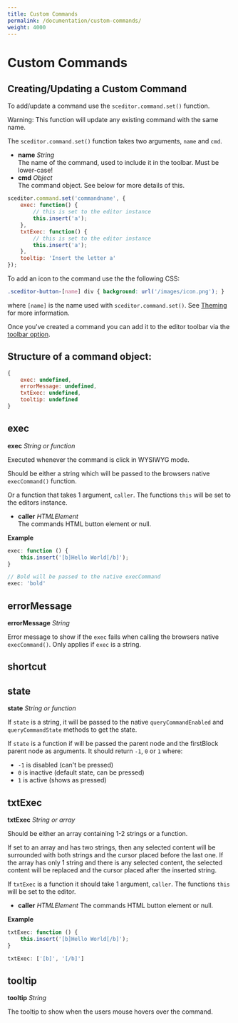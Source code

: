 ```yaml
---
title: Custom Commands
permalink: /documentation/custom-commands/
weight: 4000
---
```


# Custom Commands <a id="custom-commands"></a>

## Creating/Updating a Custom Command<a id="creating-command"></a>

To add/update a command use the `sceditor.command.set()` function.

<span class="Label Label--warning">Warning:</span> This function will update any existing command with the same name.

The `sceditor.command.set()` function takes two arguments, `name` and `cmd`.

* **name** *String*  
  The name of the command, used to include it in the toolbar. Must be lower-case!
* **cmd** *Object*  
  The command object. See below for more details of this.

```js
sceditor.command.set('commandname', {
	exec: function() {
		// this is set to the editor instance
		this.insert('a');
	},
	txtExec: function() {
		// this is set to the editor instance
		this.insert('a');
	},
	tooltip: 'Insert the letter a'
});
```

To add an icon to the command use the the following CSS:

```css
.sceditor-button-[name] div { background: url('/images/icon.png'); }
```

where `[name]` is the name used with `sceditor.command.set()`. See [Theming](/documentation/theming/) for more information.

Once you've created a command you can add it to the editor toolbar via the [toolbar option](/documentation/options/#toolbar).


## Structure of a command object: <a id="command-structure"></a>

```js
{
	exec: undefined,
	errorMessage: undefined,
	txtExec: undefined,
	tooltip: undefined
}
```


## exec <a id="exec"></a>

**exec** *String or function*

Executed whenever the command is click in WYSIWYG mode.

Should be either a string which will be passed to the browsers native `execCommand()` function.

Or a function that takes 1 argument, `caller`. The functions `this` will be set to the editors instance.

* **caller** *HTMLElement*  
  The commands HTML button element or null.

**Example**

```js
exec: function () {
	this.insert('[b]Hello World[/b]');
}
```

```js
// Bold will be passed to the native execCommand
exec: 'bold'
```


## errorMessage <a id="errorMessage"></a>

**errorMessage** *String*

Error message to show if the `exec` fails when calling the browsers native `execCommand()`. Only applies if `exec` is a string.


## shortcut <a id="shortcut"></a>

## state <a id="state"></a>

**state** *String or function*

If `state` is a string, it will be passed to the native `queryCommandEnabled`
and `queryCommandState` methods to get the state.

If `state` is a function if will be passed the parent node and the firstBlock
parent node as arguments. It should return `-1`, `0` or `1` where:

- `-1` is disabled (can't be pressed)
- `0` is inactive (default state, can be pressed)
- `1` is active (shows as pressed)


## txtExec <a id="txtExec"></a>

**txtExec** *String or array*

Should be either an array containing 1-2 strings or a function.

If set to an array and has two strings, then any selected content will be surrounded with both strings and the cursor placed before the last one. If the array has only 1 string and there is any selected content, the selected content will be replaced and the cursor placed after the inserted string.

If `txtExec` is a function it should take 1 argument, `caller`. The functions `this` will be set to the editor.

* **caller** *HTMLElement*
  The commands HTML button element or null.

**Example**

```js
txtExec: function () {
	this.insert('[b]Hello World[/b]');
}
```

```js
txtExec: ['[b]', '[/b]']
```


## tooltip <a id="tooltip"></a>

**tooltip** *String*

The tooltip to show when the users mouse hovers over the command.

